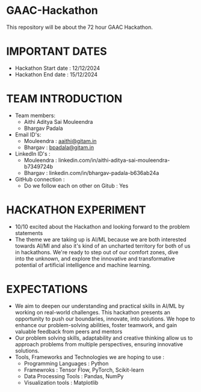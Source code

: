 # GAAC-Hackathon
This repository will be about the 72 hour GAAC Hackathon. 
# IMPORTANT DATES
- Hackathon Start date : 12/12/2024
- Hackathon End date : 15/12/2024
# TEAM INTRODUCTION
  * Team members:
      * Aithi Aditya Sai Mouleendra
      * Bhargav Padala
  * Email ID's:
      * Mouleendra : aaithi@gitam.in
      * Bhargav : bpadala@gitam.in
  * LinkedIn ID's :
      * Mouleendra : linkedin.com/in/aithi-aditya-sai-mouleendra-b7349724b
      * Bhargav : linkedin.com/in/bhargav-padala-b636ab24a
  * GitHub connection :
      * Do we follow each on other on Gitub : Yes
# HACKATHON EXPERIMENT 
  * 10/10 excited about the Hackathon and looking forward to the problem statements
  * The theme we are taking up is AI/ML because we are both interested towards AI/Ml and also it's kind of an uncharted territory for both of us in hackathons. We're ready to step out of our comfort zones, dive   
    into the unknown, and explore the innovative and transformative potential of artificial intelligence and machine learning.
# EXPECTATIONS 
  * We aim to deepen our understanding and practical skills in AI/ML by working on real-world challenges. This hackathon presents an opportunity to push our boundaries, innovate, into solutions. We hope to enhance      our problem-solving abilities, foster teamwork, and gain valuable feedback from peers and mentors
  * Our problem solving skills, adaptability and creative thinking allow us to approach problems from multiple perspectives, ensuring innovative solutions.
  * Tools, Frameworks and Technologies we are hoping to use :
      * Programming Languages : Python
      * Framewroks : Tensor Flow, PyTorch, Scikit-learn
      * Data Processing Tools : Pandas, NumPy
      * Visualization tools : Matplotlib 
